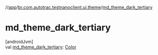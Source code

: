 //[app](../../index.md)/[br.com.autotrac.testnanoclient.ui.theme](index.md)/[md_theme_dark_tertiary](md_theme_dark_tertiary.md)

# md_theme_dark_tertiary

[androidJvm]\
val [md_theme_dark_tertiary](md_theme_dark_tertiary.md): [Color](https://developer.android.com/reference/kotlin/androidx/compose/ui/graphics/Color.html)
